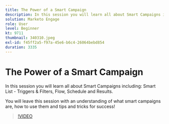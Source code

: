 ```yaml
---
title: The Power of a Smart Campaign
description: In this session you will learn all about Smart Campaigns including - Smart List - Triggers & Filters, Flow, Schedule and Results.
solution: Marketo Engage
role: User
level: Beginner
kt: 9711
thumbnail: 340310.jpeg
exl-id: f45ff2a5-f97a-45e6-b6c4-26064bebd854
duration: 3335
---
```

# The Power of a Smart Campaign

In this session you will learn all about Smart Campaigns including: Smart List - Triggers & Filters, Flow, Schedule and Results.

You will leave this session with an understanding of what smart campaigns are, how to use them and tips and tricks for success!

>[!VIDEO](https://video.tv.adobe.com/v/340310/?quality=12&learn=on)
